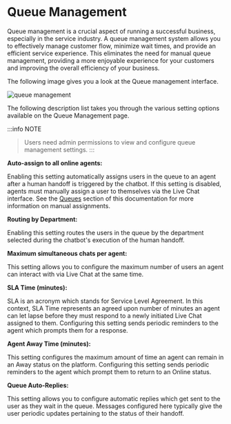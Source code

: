 # Queue Management

Queue management is a crucial aspect of running a successful business, especially in the service industry. A queue management system allows you to effectively manage customer flow, minimize wait times, and provide an efficient service experience. This eliminates the need for manual queue management, providing a more enjoyable experience for your customers and improving the overall efficiency of your business.

The following image gives you a look at the Queue management interface.

![queue management](https://botlhale-ai-assets.s3.amazonaws.com/queue-management.png)

The following description list takes you through the various setting options available on the Queue Management page.

:::info NOTE
> Users need admin permissions to view and configure queue management settings.
:::

**Auto-assign to all online agents:** 

Enabling this setting automatically assigns users in the queue to an agent after a human handoff is triggered by the chatbot. If this setting is disabled, agents must manually assign a user to themselves via the Live Chat interface. See the [Queues](https://docs.botlhale.xyz/docs/Platform/help-desk/Queue) section of this documentation for more information on manual assignments.

**Routing by Department:**

Enabling this setting routes the users in the queue by the department selected during the chatbot's execution of the human handoff.  

**Maximum simultaneous chats per agent:**

This setting allows you to configure the maximum number of users an agent can interact with via Live Chat at the same time. 

**SLA Time (minutes):**

SLA is an acronym which stands for Service Level Agreement. In this context, SLA Time represents an agreed upon number of minutes an agent can let lapse before they must respond to a newly initiated Live Chat assigned to them. Configuring this setting sends periodic reminders to the agent which prompts them for a response.

**Agent Away Time (minutes):**

This setting configures the maximum amount of time an agent can remain in an Away status on the platform. Configuring this setting sends periodic reminders to the agent which prompt them to return to an Online status.

**Queue Auto-Replies:**

This setting allows you to configure automatic replies which get sent to the user as they wait in the queue. Messages configured here typically give the user periodic updates pertaining to the status of their handoff. 


